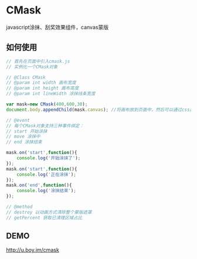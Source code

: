 CMask
=====

javascript涂抹、刮奖效果组件，canvas蒙版

## 如何使用
```javascript
// 首先在页面中引入cmask.js
// 实例化一个CMask对象

// @Class CMask
// @param int width 画布宽度
// @param int height 画布高度
// @param int lineWidth 涂抹线条宽度

var mask=new CMask(400,600,30); 
document.body.appendChild(mask.canvas); //将画布放到页面中，然后可以通过css指定canvas的样式、大小、位置

// @event 
// 每个CMask对象支持三种事件绑定：
// start 开始涂抹
// move 涂抹中
// end 涂抹结束

mask.on('start',function(){
	console.log('开始涂抹了');
});
mask.on('start',function(){
	console.log('正在涂抹');
});
mask.on('end',function(){
	console.log('涂抹结束');
});

// @method
// destroy 以动画方式清除整个蒙版遮罩
// getPercent 获取已清理区域占比


````

## DEMO 
http://u.boy.im/cmask
